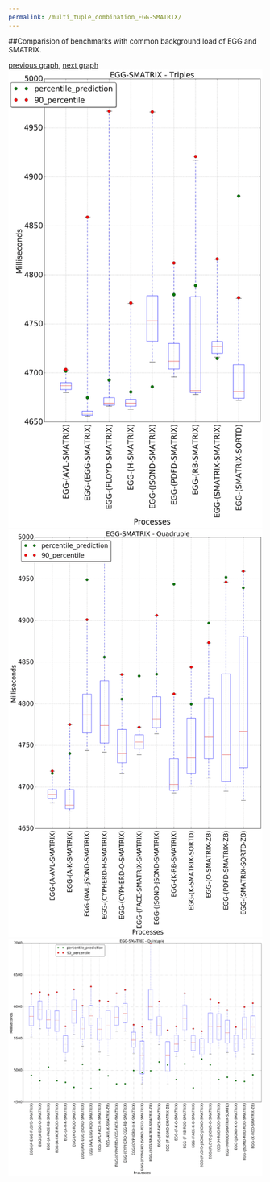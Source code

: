 ```yaml
---
permalink: /multi_tuple_combination_EGG-SMATRIX/
---
```


##Comparision of benchmarks with common background load of EGG and SMATRIX.

[previous graph](../multi_tuple_combination_EGG-ROD/), [next graph](../multi_tuple_combination_EGG-SORTD/)
![graph figure](./images/triple/EGG/EGG-SMATRIX_box.png)![graph figure](./images/quadruple/EGG/EGG-SMATRIX_box.png)![graph figure](./images/quintuple/EGG/EGG-SMATRIX_box.png)